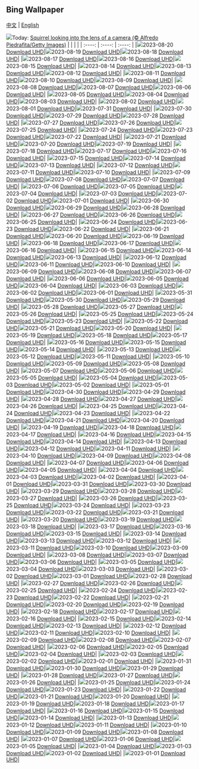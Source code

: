 ## Bing Wallpaper
[中文](README.md) | [English](README_en.md)

![](https://www.bing.com/th?id=OHR.CameraSquirrel_EN-US0174540169_UHD.jpg&w=1000)Today: [Squirrel looking into the lens of a camera (© Alfredo Piedrafita/Getty Images)](https://www.bing.com/th?id=OHR.CameraSquirrel_EN-US0174540169_UHD.jpg)
|      |      |      |
| :----: | :----: | :----: |
|![](https://www.bing.com/th?id=OHR.CameraSquirrel_EN-US0174540169_UHD.jpg&rf=LaDigue_UHD.jpg&pid=hp&w=384&h=216&rs=1&c=4)2023-08-20 [Download UHD](https://www.bing.com/th?id=OHR.CameraSquirrel_EN-US0174540169_UHD.jpg)|![](https://www.bing.com/th?id=OHR.AvatarMountain_EN-US0084042494_UHD.jpg&rf=LaDigue_UHD.jpg&pid=hp&w=384&h=216&rs=1&c=4)2023-08-19 [Download UHD](https://www.bing.com/th?id=OHR.AvatarMountain_EN-US0084042494_UHD.jpg)|![](https://www.bing.com/th?id=OHR.SequoiaSunlight_EN-US6214316930_UHD.jpg&rf=LaDigue_UHD.jpg&pid=hp&w=384&h=216&rs=1&c=4)2023-08-18 [Download UHD](https://www.bing.com/th?id=OHR.SequoiaSunlight_EN-US6214316930_UHD.jpg)|
|![](https://www.bing.com/th?id=OHR.KeyWestBridge_EN-US9752501933_UHD.jpg&rf=LaDigue_UHD.jpg&pid=hp&w=384&h=216&rs=1&c=4)2023-08-17 [Download UHD](https://www.bing.com/th?id=OHR.KeyWestBridge_EN-US9752501933_UHD.jpg)|![](https://www.bing.com/th?id=OHR.TaorminaSquare_EN-US9553838481_UHD.jpg&rf=LaDigue_UHD.jpg&pid=hp&w=384&h=216&rs=1&c=4)2023-08-16 [Download UHD](https://www.bing.com/th?id=OHR.TaorminaSquare_EN-US9553838481_UHD.jpg)|![](https://www.bing.com/th?id=OHR.GeckoLeaf_EN-US4138920498_UHD.jpg&rf=LaDigue_UHD.jpg&pid=hp&w=384&h=216&rs=1&c=4)2023-08-15 [Download UHD](https://www.bing.com/th?id=OHR.GeckoLeaf_EN-US4138920498_UHD.jpg)|
|![](https://www.bing.com/th?id=OHR.PerseidsOregon_EN-US9307597393_UHD.jpg&rf=LaDigue_UHD.jpg&pid=hp&w=384&h=216&rs=1&c=4)2023-08-14 [Download UHD](https://www.bing.com/th?id=OHR.PerseidsOregon_EN-US9307597393_UHD.jpg)|![](https://www.bing.com/th?id=OHR.ThreeElephants_EN-US3930300492_UHD.jpg&rf=LaDigue_UHD.jpg&pid=hp&w=384&h=216&rs=1&c=4)2023-08-13 [Download UHD](https://www.bing.com/th?id=OHR.ThreeElephants_EN-US3930300492_UHD.jpg)|![](https://www.bing.com/th?id=OHR.JupiterArtland_EN-US8317170258_UHD.jpg&rf=LaDigue_UHD.jpg&pid=hp&w=384&h=216&rs=1&c=4)2023-08-12 [Download UHD](https://www.bing.com/th?id=OHR.JupiterArtland_EN-US8317170258_UHD.jpg)|
|![](https://www.bing.com/th?id=OHR.WorldLionDay_EN-US3311213683_UHD.jpg&rf=LaDigue_UHD.jpg&pid=hp&w=384&h=216&rs=1&c=4)2023-08-11 [Download UHD](https://www.bing.com/th?id=OHR.WorldLionDay_EN-US3311213683_UHD.jpg)|![](https://www.bing.com/th?id=OHR.BathurstArt_EN-US3084378813_UHD.jpg&rf=LaDigue_UHD.jpg&pid=hp&w=384&h=216&rs=1&c=4)2023-08-10 [Download UHD](https://www.bing.com/th?id=OHR.BathurstArt_EN-US3084378813_UHD.jpg)|![](https://www.bing.com/th?id=OHR.InfinityTaipei_EN-US3008697284_UHD.jpg&rf=LaDigue_UHD.jpg&pid=hp&w=384&h=216&rs=1&c=4)2023-08-09 [Download UHD](https://www.bing.com/th?id=OHR.InfinityTaipei_EN-US3008697284_UHD.jpg)|
|![](https://www.bing.com/th?id=OHR.BodieNC_EN-US2693689463_UHD.jpg&rf=LaDigue_UHD.jpg&pid=hp&w=384&h=216&rs=1&c=4)2023-08-08 [Download UHD](https://www.bing.com/th?id=OHR.BodieNC_EN-US2693689463_UHD.jpg)|![](https://www.bing.com/th?id=OHR.NaganoPond_EN-US2600828175_UHD.jpg&rf=LaDigue_UHD.jpg&pid=hp&w=384&h=216&rs=1&c=4)2023-08-07 [Download UHD](https://www.bing.com/th?id=OHR.NaganoPond_EN-US2600828175_UHD.jpg)|![](https://www.bing.com/th?id=OHR.AtlanticPuffin_EN-US6337041297_UHD.jpg&rf=LaDigue_UHD.jpg&pid=hp&w=384&h=216&rs=1&c=4)2023-08-06 [Download UHD](https://www.bing.com/th?id=OHR.AtlanticPuffin_EN-US6337041297_UHD.jpg)|
|![](https://www.bing.com/th?id=OHR.GothicRuins_EN-US2341737381_UHD.jpg&rf=LaDigue_UHD.jpg&pid=hp&w=384&h=216&rs=1&c=4)2023-08-05 [Download UHD](https://www.bing.com/th?id=OHR.GothicRuins_EN-US2341737381_UHD.jpg)|![](https://www.bing.com/th?id=OHR.ZelenciSprings_EN-US2246293953_UHD.jpg&rf=LaDigue_UHD.jpg&pid=hp&w=384&h=216&rs=1&c=4)2023-08-04 [Download UHD](https://www.bing.com/th?id=OHR.ZelenciSprings_EN-US2246293953_UHD.jpg)|![](https://www.bing.com/th?id=OHR.CapitolButte_EN-US2124222699_UHD.jpg&rf=LaDigue_UHD.jpg&pid=hp&w=384&h=216&rs=1&c=4)2023-08-03 [Download UHD](https://www.bing.com/th?id=OHR.CapitolButte_EN-US2124222699_UHD.jpg)|
|![](https://www.bing.com/th?id=OHR.DenaliClimber_EN-US1974827525_UHD.jpg&rf=LaDigue_UHD.jpg&pid=hp&w=384&h=216&rs=1&c=4)2023-08-02 [Download UHD](https://www.bing.com/th?id=OHR.DenaliClimber_EN-US1974827525_UHD.jpg)|![](https://www.bing.com/th?id=OHR.RockHouse_EN-US1852534234_UHD.jpg&rf=LaDigue_UHD.jpg&pid=hp&w=384&h=216&rs=1&c=4)2023-08-01 [Download UHD](https://www.bing.com/th?id=OHR.RockHouse_EN-US1852534234_UHD.jpg)|![](https://www.bing.com/th?id=OHR.PalouseHills_EN-US1737990003_UHD.jpg&rf=LaDigue_UHD.jpg&pid=hp&w=384&h=216&rs=1&c=4)2023-07-31 [Download UHD](https://www.bing.com/th?id=OHR.PalouseHills_EN-US1737990003_UHD.jpg)|
|![](https://www.bing.com/th?id=OHR.TigerIndia_EN-US1594590553_UHD.jpg&rf=LaDigue_UHD.jpg&pid=hp&w=384&h=216&rs=1&c=4)2023-07-30 [Download UHD](https://www.bing.com/th?id=OHR.TigerIndia_EN-US1594590553_UHD.jpg)|![](https://www.bing.com/th?id=OHR.SanBlasIslands_EN-US1442226155_UHD.jpg&rf=LaDigue_UHD.jpg&pid=hp&w=384&h=216&rs=1&c=4)2023-07-29 [Download UHD](https://www.bing.com/th?id=OHR.SanBlasIslands_EN-US1442226155_UHD.jpg)|![](https://www.bing.com/th?id=OHR.ParisLouvre_EN-US2282259448_UHD.jpg&rf=LaDigue_UHD.jpg&pid=hp&w=384&h=216&rs=1&c=4)2023-07-28 [Download UHD](https://www.bing.com/th?id=OHR.ParisLouvre_EN-US2282259448_UHD.jpg)|
|![](https://www.bing.com/th?id=OHR.MangrovePark_EN-US2211111720_UHD.jpg&rf=LaDigue_UHD.jpg&pid=hp&w=384&h=216&rs=1&c=4)2023-07-27 [Download UHD](https://www.bing.com/th?id=OHR.MangrovePark_EN-US2211111720_UHD.jpg)|![](https://www.bing.com/th?id=OHR.LasLagunas_EN-US2134252350_UHD.jpg&rf=LaDigue_UHD.jpg&pid=hp&w=384&h=216&rs=1&c=4)2023-07-26 [Download UHD](https://www.bing.com/th?id=OHR.LasLagunas_EN-US2134252350_UHD.jpg)|![](https://www.bing.com/th?id=OHR.ZebraCousins_EN-US1951215229_UHD.jpg&rf=LaDigue_UHD.jpg&pid=hp&w=384&h=216&rs=1&c=4)2023-07-25 [Download UHD](https://www.bing.com/th?id=OHR.ZebraCousins_EN-US1951215229_UHD.jpg)|
|![](https://www.bing.com/th?id=OHR.TeaEstate_EN-US1720005197_UHD.jpg&rf=LaDigue_UHD.jpg&pid=hp&w=384&h=216&rs=1&c=4)2023-07-24 [Download UHD](https://www.bing.com/th?id=OHR.TeaEstate_EN-US1720005197_UHD.jpg)|![](https://www.bing.com/th?id=OHR.HammockDay_EN-US1639653297_UHD.jpg&rf=LaDigue_UHD.jpg&pid=hp&w=384&h=216&rs=1&c=4)2023-07-23 [Download UHD](https://www.bing.com/th?id=OHR.HammockDay_EN-US1639653297_UHD.jpg)|![](https://www.bing.com/th?id=OHR.BridgeNorway_EN-US1530199433_UHD.jpg&rf=LaDigue_UHD.jpg&pid=hp&w=384&h=216&rs=1&c=4)2023-07-22 [Download UHD](https://www.bing.com/th?id=OHR.BridgeNorway_EN-US1530199433_UHD.jpg)|
|![](https://www.bing.com/th?id=OHR.MoonDayArtemis_EN-US1226397186_UHD.jpg&rf=LaDigue_UHD.jpg&pid=hp&w=384&h=216&rs=1&c=4)2023-07-21 [Download UHD](https://www.bing.com/th?id=OHR.MoonDayArtemis_EN-US1226397186_UHD.jpg)|![](https://www.bing.com/th?id=OHR.CrescentLake_EN-US1005101872_UHD.jpg&rf=LaDigue_UHD.jpg&pid=hp&w=384&h=216&rs=1&c=4)2023-07-20 [Download UHD](https://www.bing.com/th?id=OHR.CrescentLake_EN-US1005101872_UHD.jpg)|![](https://www.bing.com/th?id=OHR.BucerosBicornis_EN-US0841652066_UHD.jpg&rf=LaDigue_UHD.jpg&pid=hp&w=384&h=216&rs=1&c=4)2023-07-19 [Download UHD](https://www.bing.com/th?id=OHR.BucerosBicornis_EN-US0841652066_UHD.jpg)|
|![](https://www.bing.com/th?id=OHR.CavanCastle_EN-US0493721152_UHD.jpg&rf=LaDigue_UHD.jpg&pid=hp&w=384&h=216&rs=1&c=4)2023-07-18 [Download UHD](https://www.bing.com/th?id=OHR.CavanCastle_EN-US0493721152_UHD.jpg)|![](https://www.bing.com/th?id=OHR.BearHoleBrook_EN-US0278547262_UHD.jpg&rf=LaDigue_UHD.jpg&pid=hp&w=384&h=216&rs=1&c=4)2023-07-17 [Download UHD](https://www.bing.com/th?id=OHR.BearHoleBrook_EN-US0278547262_UHD.jpg)|![](https://www.bing.com/th?id=OHR.CastelmazzanoSunrise_EN-US9968041695_UHD.jpg&rf=LaDigue_UHD.jpg&pid=hp&w=384&h=216&rs=1&c=4)2023-07-16 [Download UHD](https://www.bing.com/th?id=OHR.CastelmazzanoSunrise_EN-US9968041695_UHD.jpg)|
|![](https://www.bing.com/th?id=OHR.BlacktipSharks_EN-US9224288033_UHD.jpg&rf=LaDigue_UHD.jpg&pid=hp&w=384&h=216&rs=1&c=4)2023-07-15 [Download UHD](https://www.bing.com/th?id=OHR.BlacktipSharks_EN-US9224288033_UHD.jpg)|![](https://www.bing.com/th?id=OHR.ZhangyeGeopark_EN-US3229882052_UHD.jpg&rf=LaDigue_UHD.jpg&pid=hp&w=384&h=216&rs=1&c=4)2023-07-14 [Download UHD](https://www.bing.com/th?id=OHR.ZhangyeGeopark_EN-US3229882052_UHD.jpg)|![](https://www.bing.com/th?id=OHR.NakupendaBeach_EN-US3130365422_UHD.jpg&rf=LaDigue_UHD.jpg&pid=hp&w=384&h=216&rs=1&c=4)2023-07-13 [Download UHD](https://www.bing.com/th?id=OHR.NakupendaBeach_EN-US3130365422_UHD.jpg)|
|![](https://www.bing.com/th?id=OHR.WorldPopDay_EN-US3018429136_UHD.jpg&rf=LaDigue_UHD.jpg&pid=hp&w=384&h=216&rs=1&c=4)2023-07-12 [Download UHD](https://www.bing.com/th?id=OHR.WorldPopDay_EN-US3018429136_UHD.jpg)|![](https://www.bing.com/th?id=OHR.SomersetLavender_EN-US0165780359_UHD.jpg&rf=LaDigue_UHD.jpg&pid=hp&w=384&h=216&rs=1&c=4)2023-07-11 [Download UHD](https://www.bing.com/th?id=OHR.SomersetLavender_EN-US0165780359_UHD.jpg)|![](https://www.bing.com/th?id=OHR.MoselleRiver_EN-US2499319157_UHD.jpg&rf=LaDigue_UHD.jpg&pid=hp&w=384&h=216&rs=1&c=4)2023-07-10 [Download UHD](https://www.bing.com/th?id=OHR.MoselleRiver_EN-US2499319157_UHD.jpg)|
|![](https://www.bing.com/th?id=OHR.CooperChapel_EN-US2412561000_UHD.jpg&rf=LaDigue_UHD.jpg&pid=hp&w=384&h=216&rs=1&c=4)2023-07-09 [Download UHD](https://www.bing.com/th?id=OHR.CooperChapel_EN-US2412561000_UHD.jpg)|![](https://www.bing.com/th?id=OHR.CocoaPods_EN-US2252740906_UHD.jpg&rf=LaDigue_UHD.jpg&pid=hp&w=384&h=216&rs=1&c=4)2023-07-08 [Download UHD](https://www.bing.com/th?id=OHR.CocoaPods_EN-US2252740906_UHD.jpg)|![](https://www.bing.com/th?id=OHR.KissingPenguins_EN-US9934274722_UHD.jpg&rf=LaDigue_UHD.jpg&pid=hp&w=384&h=216&rs=1&c=4)2023-07-07 [Download UHD](https://www.bing.com/th?id=OHR.KissingPenguins_EN-US9934274722_UHD.jpg)|
|![](https://www.bing.com/th?id=OHR.CorfuBeach_EN-US1955770867_UHD.jpg&rf=LaDigue_UHD.jpg&pid=hp&w=384&h=216&rs=1&c=4)2023-07-06 [Download UHD](https://www.bing.com/th?id=OHR.CorfuBeach_EN-US1955770867_UHD.jpg)|![](https://www.bing.com/th?id=OHR.EmpireFourth_EN-US1852348146_UHD.jpg&rf=LaDigue_UHD.jpg&pid=hp&w=384&h=216&rs=1&c=4)2023-07-05 [Download UHD](https://www.bing.com/th?id=OHR.EmpireFourth_EN-US1852348146_UHD.jpg)|![](https://www.bing.com/th?id=OHR.CoyoteBanff_EN-US9716853560_UHD.jpg&rf=LaDigue_UHD.jpg&pid=hp&w=384&h=216&rs=1&c=4)2023-07-04 [Download UHD](https://www.bing.com/th?id=OHR.CoyoteBanff_EN-US9716853560_UHD.jpg)|
|![](https://www.bing.com/th?id=OHR.HalfwayBoats_EN-US9913306071_UHD.jpg&rf=LaDigue_UHD.jpg&pid=hp&w=384&h=216&rs=1&c=4)2023-07-03 [Download UHD](https://www.bing.com/th?id=OHR.HalfwayBoats_EN-US9913306071_UHD.jpg)|![](https://www.bing.com/th?id=OHR.PelotonPont_EN-US1487303209_UHD.jpg&rf=LaDigue_UHD.jpg&pid=hp&w=384&h=216&rs=1&c=4)2023-07-02 [Download UHD](https://www.bing.com/th?id=OHR.PelotonPont_EN-US1487303209_UHD.jpg)|![](https://www.bing.com/th?id=OHR.ClamBears_EN-US1283973201_UHD.jpg&rf=LaDigue_UHD.jpg&pid=hp&w=384&h=216&rs=1&c=4)2023-07-01 [Download UHD](https://www.bing.com/th?id=OHR.ClamBears_EN-US1283973201_UHD.jpg)|
|![](https://www.bing.com/th?id=OHR.BanyakIslands_EN-US2426505225_UHD.jpg&rf=LaDigue_UHD.jpg&pid=hp&w=384&h=216&rs=1&c=4)2023-06-30 [Download UHD](https://www.bing.com/th?id=OHR.BanyakIslands_EN-US2426505225_UHD.jpg)|![](https://www.bing.com/th?id=OHR.PrideIceland_EN-US2263138010_UHD.jpg&rf=LaDigue_UHD.jpg&pid=hp&w=384&h=216&rs=1&c=4)2023-06-29 [Download UHD](https://www.bing.com/th?id=OHR.PrideIceland_EN-US2263138010_UHD.jpg)|![](https://www.bing.com/th?id=OHR.SedonaSunset_EN-US2192383635_UHD.jpg&rf=LaDigue_UHD.jpg&pid=hp&w=384&h=216&rs=1&c=4)2023-06-28 [Download UHD](https://www.bing.com/th?id=OHR.SedonaSunset_EN-US2192383635_UHD.jpg)|
|![](https://www.bing.com/th?id=OHR.VillandryGarden_EN-US2096198100_UHD.jpg&rf=LaDigue_UHD.jpg&pid=hp&w=384&h=216&rs=1&c=4)2023-06-27 [Download UHD](https://www.bing.com/th?id=OHR.VillandryGarden_EN-US2096198100_UHD.jpg)|![](https://www.bing.com/th?id=OHR.PetraTreasury_EN-US1981994011_UHD.jpg&rf=LaDigue_UHD.jpg&pid=hp&w=384&h=216&rs=1&c=4)2023-06-26 [Download UHD](https://www.bing.com/th?id=OHR.PetraTreasury_EN-US1981994011_UHD.jpg)|![](https://www.bing.com/th?id=OHR.NhaTrang_EN-US1821500559_UHD.jpg&rf=LaDigue_UHD.jpg&pid=hp&w=384&h=216&rs=1&c=4)2023-06-25 [Download UHD](https://www.bing.com/th?id=OHR.NhaTrang_EN-US1821500559_UHD.jpg)|
|![](https://www.bing.com/th?id=OHR.PollinatorMonarch_EN-US1506878789_UHD.jpg&rf=LaDigue_UHD.jpg&pid=hp&w=384&h=216&rs=1&c=4)2023-06-24 [Download UHD](https://www.bing.com/th?id=OHR.PollinatorMonarch_EN-US1506878789_UHD.jpg)|![](https://www.bing.com/th?id=OHR.PeruAmazon_EN-US1428483038_UHD.jpg&rf=LaDigue_UHD.jpg&pid=hp&w=384&h=216&rs=1&c=4)2023-06-23 [Download UHD](https://www.bing.com/th?id=OHR.PeruAmazon_EN-US1428483038_UHD.jpg)|![](https://www.bing.com/th?id=OHR.StonehengeSalisbury_EN-US1337618356_UHD.jpg&rf=LaDigue_UHD.jpg&pid=hp&w=384&h=216&rs=1&c=4)2023-06-22 [Download UHD](https://www.bing.com/th?id=OHR.StonehengeSalisbury_EN-US1337618356_UHD.jpg)|
|![](https://www.bing.com/th?id=OHR.EagleTree_EN-US8588984234_UHD.jpg&rf=LaDigue_UHD.jpg&pid=hp&w=384&h=216&rs=1&c=4)2023-06-21 [Download UHD](https://www.bing.com/th?id=OHR.EagleTree_EN-US8588984234_UHD.jpg)|![](https://www.bing.com/th?id=OHR.SanFranHall_EN-US0993956473_UHD.jpg&rf=LaDigue_UHD.jpg&pid=hp&w=384&h=216&rs=1&c=4)2023-06-20 [Download UHD](https://www.bing.com/th?id=OHR.SanFranHall_EN-US0993956473_UHD.jpg)|![](https://www.bing.com/th?id=OHR.TernFather_EN-US0899570111_UHD.jpg&rf=LaDigue_UHD.jpg&pid=hp&w=384&h=216&rs=1&c=4)2023-06-19 [Download UHD](https://www.bing.com/th?id=OHR.TernFather_EN-US0899570111_UHD.jpg)|
|![](https://www.bing.com/th?id=OHR.SurfSanDiego_EN-US0761983664_UHD.jpg&rf=LaDigue_UHD.jpg&pid=hp&w=384&h=216&rs=1&c=4)2023-06-18 [Download UHD](https://www.bing.com/th?id=OHR.SurfSanDiego_EN-US0761983664_UHD.jpg)|![](https://www.bing.com/th?id=OHR.HawksbillTurtle_EN-US0640232978_UHD.jpg&rf=LaDigue_UHD.jpg&pid=hp&w=384&h=216&rs=1&c=4)2023-06-17 [Download UHD](https://www.bing.com/th?id=OHR.HawksbillTurtle_EN-US0640232978_UHD.jpg)|![](https://www.bing.com/th?id=OHR.SmokyFireflies_EN-US8809086301_UHD.jpg&rf=LaDigue_UHD.jpg&pid=hp&w=384&h=216&rs=1&c=4)2023-06-16 [Download UHD](https://www.bing.com/th?id=OHR.SmokyFireflies_EN-US8809086301_UHD.jpg)|
|![](https://www.bing.com/th?id=OHR.FlagDayCapitol_EN-US8751000302_UHD.jpg&rf=LaDigue_UHD.jpg&pid=hp&w=384&h=216&rs=1&c=4)2023-06-15 [Download UHD](https://www.bing.com/th?id=OHR.FlagDayCapitol_EN-US8751000302_UHD.jpg)|![](https://www.bing.com/th?id=OHR.OkefenokeeSwamp_EN-US8688169198_UHD.jpg&rf=LaDigue_UHD.jpg&pid=hp&w=384&h=216&rs=1&c=4)2023-06-14 [Download UHD](https://www.bing.com/th?id=OHR.OkefenokeeSwamp_EN-US8688169198_UHD.jpg)|![](https://www.bing.com/th?id=OHR.BigBendAnniv_EN-US8613000977_UHD.jpg&rf=LaDigue_UHD.jpg&pid=hp&w=384&h=216&rs=1&c=4)2023-06-13 [Download UHD](https://www.bing.com/th?id=OHR.BigBendAnniv_EN-US8613000977_UHD.jpg)|
|![](https://www.bing.com/th?id=OHR.GoliathHeron_EN-US5151186674_UHD.jpg&rf=LaDigue_UHD.jpg&pid=hp&w=384&h=216&rs=1&c=4)2023-06-12 [Download UHD](https://www.bing.com/th?id=OHR.GoliathHeron_EN-US5151186674_UHD.jpg)|![](https://www.bing.com/th?id=OHR.PortugalDay_EN-US8470533567_UHD.jpg&rf=LaDigue_UHD.jpg&pid=hp&w=384&h=216&rs=1&c=4)2023-06-11 [Download UHD](https://www.bing.com/th?id=OHR.PortugalDay_EN-US8470533567_UHD.jpg)|![](https://www.bing.com/th?id=OHR.BalloonsTurkey_EN-US8385517143_UHD.jpg&rf=LaDigue_UHD.jpg&pid=hp&w=384&h=216&rs=1&c=4)2023-06-10 [Download UHD](https://www.bing.com/th?id=OHR.BalloonsTurkey_EN-US8385517143_UHD.jpg)|
|![](https://www.bing.com/th?id=OHR.PlayfulHumpback_EN-US8290961519_UHD.jpg&rf=LaDigue_UHD.jpg&pid=hp&w=384&h=216&rs=1&c=4)2023-06-09 [Download UHD](https://www.bing.com/th?id=OHR.PlayfulHumpback_EN-US8290961519_UHD.jpg)|![](https://www.bing.com/th?id=OHR.ChacoCulture_EN-US8179442556_UHD.jpg&rf=LaDigue_UHD.jpg&pid=hp&w=384&h=216&rs=1&c=4)2023-06-08 [Download UHD](https://www.bing.com/th?id=OHR.ChacoCulture_EN-US8179442556_UHD.jpg)|![](https://www.bing.com/th?id=OHR.CliffsEtretat_EN-US8125687089_UHD.jpg&rf=LaDigue_UHD.jpg&pid=hp&w=384&h=216&rs=1&c=4)2023-06-07 [Download UHD](https://www.bing.com/th?id=OHR.CliffsEtretat_EN-US8125687089_UHD.jpg)|
|![](https://www.bing.com/th?id=OHR.PlasticParrotfish_EN-US8059787303_UHD.jpg&rf=LaDigue_UHD.jpg&pid=hp&w=384&h=216&rs=1&c=4)2023-06-06 [Download UHD](https://www.bing.com/th?id=OHR.PlasticParrotfish_EN-US8059787303_UHD.jpg)|![](https://www.bing.com/th?id=OHR.MauiBeach_EN-US7999098369_UHD.jpg&rf=LaDigue_UHD.jpg&pid=hp&w=384&h=216&rs=1&c=4)2023-06-05 [Download UHD](https://www.bing.com/th?id=OHR.MauiBeach_EN-US7999098369_UHD.jpg)|![](https://www.bing.com/th?id=OHR.SouthKaibabTrail_EN-US7932080032_UHD.jpg&rf=LaDigue_UHD.jpg&pid=hp&w=384&h=216&rs=1&c=4)2023-06-04 [Download UHD](https://www.bing.com/th?id=OHR.SouthKaibabTrail_EN-US7932080032_UHD.jpg)|
|![](https://www.bing.com/th?id=OHR.GemsbokNamibia_EN-US7844189674_UHD.jpg&rf=LaDigue_UHD.jpg&pid=hp&w=384&h=216&rs=1&c=4)2023-06-03 [Download UHD](https://www.bing.com/th?id=OHR.GemsbokNamibia_EN-US7844189674_UHD.jpg)|![](https://www.bing.com/th?id=OHR.ReefAwareness_EN-US4807167780_UHD.jpg&rf=LaDigue_UHD.jpg&pid=hp&w=384&h=216&rs=1&c=4)2023-06-02 [Download UHD](https://www.bing.com/th?id=OHR.ReefAwareness_EN-US4807167780_UHD.jpg)|![](https://www.bing.com/th?id=OHR.WorldOtterDay_EN-US4690332709_UHD.jpg&rf=LaDigue_UHD.jpg&pid=hp&w=384&h=216&rs=1&c=4)2023-06-01 [Download UHD](https://www.bing.com/th?id=OHR.WorldOtterDay_EN-US4690332709_UHD.jpg)|
|![](https://www.bing.com/th?id=OHR.HiddenBeach_EN-US8990991711_UHD.jpg&rf=LaDigue_UHD.jpg&pid=hp&w=384&h=216&rs=1&c=4)2023-05-31 [Download UHD](https://www.bing.com/th?id=OHR.HiddenBeach_EN-US8990991711_UHD.jpg)|![](https://www.bing.com/th?id=OHR.LanternFloating_EN-US4433076187_UHD.jpg&rf=LaDigue_UHD.jpg&pid=hp&w=384&h=216&rs=1&c=4)2023-05-30 [Download UHD](https://www.bing.com/th?id=OHR.LanternFloating_EN-US4433076187_UHD.jpg)|![](https://www.bing.com/th?id=OHR.TegallalangTerrace_EN-US4296943902_UHD.jpg&rf=LaDigue_UHD.jpg&pid=hp&w=384&h=216&rs=1&c=4)2023-05-29 [Download UHD](https://www.bing.com/th?id=OHR.TegallalangTerrace_EN-US4296943902_UHD.jpg)|
|![](https://www.bing.com/th?id=OHR.AloeDichotomum_EN-US4149828212_UHD.jpg&rf=LaDigue_UHD.jpg&pid=hp&w=384&h=216&rs=1&c=4)2023-05-28 [Download UHD](https://www.bing.com/th?id=OHR.AloeDichotomum_EN-US4149828212_UHD.jpg)|![](https://www.bing.com/th?id=OHR.WatSriSawai_EN-US3779091241_UHD.jpg&rf=LaDigue_UHD.jpg&pid=hp&w=384&h=216&rs=1&c=4)2023-05-27 [Download UHD](https://www.bing.com/th?id=OHR.WatSriSawai_EN-US3779091241_UHD.jpg)|![](https://www.bing.com/th?id=OHR.SaksunFaroe_EN-US3384967997_UHD.jpg&rf=LaDigue_UHD.jpg&pid=hp&w=384&h=216&rs=1&c=4)2023-05-26 [Download UHD](https://www.bing.com/th?id=OHR.SaksunFaroe_EN-US3384967997_UHD.jpg)|
|![](https://www.bing.com/th?id=OHR.OldFortress_EN-US3033490074_UHD.jpg&rf=LaDigue_UHD.jpg&pid=hp&w=384&h=216&rs=1&c=4)2023-05-25 [Download UHD](https://www.bing.com/th?id=OHR.OldFortress_EN-US3033490074_UHD.jpg)|![](https://www.bing.com/th?id=OHR.WesternBoxTurtle_EN-US2880487603_UHD.jpg&rf=LaDigue_UHD.jpg&pid=hp&w=384&h=216&rs=1&c=4)2023-05-24 [Download UHD](https://www.bing.com/th?id=OHR.WesternBoxTurtle_EN-US2880487603_UHD.jpg)|![](https://www.bing.com/th?id=OHR.BiodiverseCostaRica_EN-US2611109244_UHD.jpg&rf=LaDigue_UHD.jpg&pid=hp&w=384&h=216&rs=1&c=4)2023-05-23 [Download UHD](https://www.bing.com/th?id=OHR.BiodiverseCostaRica_EN-US2611109244_UHD.jpg)|
|![](https://www.bing.com/th?id=OHR.PontdArcole_EN-US2477179777_UHD.jpg&rf=LaDigue_UHD.jpg&pid=hp&w=384&h=216&rs=1&c=4)2023-05-22 [Download UHD](https://www.bing.com/th?id=OHR.PontdArcole_EN-US2477179777_UHD.jpg)|![](https://www.bing.com/th?id=OHR.EuropeanHoneybee_EN-US0859156574_UHD.jpg&rf=LaDigue_UHD.jpg&pid=hp&w=384&h=216&rs=1&c=4)2023-05-21 [Download UHD](https://www.bing.com/th?id=OHR.EuropeanHoneybee_EN-US0859156574_UHD.jpg)|![](https://www.bing.com/th?id=OHR.SumatranRhino_EN-US0245305253_UHD.jpg&rf=LaDigue_UHD.jpg&pid=hp&w=384&h=216&rs=1&c=4)2023-05-20 [Download UHD](https://www.bing.com/th?id=OHR.SumatranRhino_EN-US0245305253_UHD.jpg)|
|![](https://www.bing.com/th?id=OHR.MuseoSoumaya_EN-US2440983924_UHD.jpg&rf=LaDigue_UHD.jpg&pid=hp&w=384&h=216&rs=1&c=4)2023-05-19 [Download UHD](https://www.bing.com/th?id=OHR.MuseoSoumaya_EN-US2440983924_UHD.jpg)|![](https://www.bing.com/th?id=OHR.CormorantBridge_EN-US1902862286_UHD.jpg&rf=LaDigue_UHD.jpg&pid=hp&w=384&h=216&rs=1&c=4)2023-05-18 [Download UHD](https://www.bing.com/th?id=OHR.CormorantBridge_EN-US1902862286_UHD.jpg)|![](https://www.bing.com/th?id=OHR.AmericanWetlands_EN-US1844827155_UHD.jpg&rf=LaDigue_UHD.jpg&pid=hp&w=384&h=216&rs=1&c=4)2023-05-17 [Download UHD](https://www.bing.com/th?id=OHR.AmericanWetlands_EN-US1844827155_UHD.jpg)|
|![](https://www.bing.com/th?id=OHR.MorroJable_EN-US1772722431_UHD.jpg&rf=LaDigue_UHD.jpg&pid=hp&w=384&h=216&rs=1&c=4)2023-05-16 [Download UHD](https://www.bing.com/th?id=OHR.MorroJable_EN-US1772722431_UHD.jpg)|![](https://www.bing.com/th?id=OHR.OdocoileusVirginianus_EN-US1668598337_UHD.jpg&rf=LaDigue_UHD.jpg&pid=hp&w=384&h=216&rs=1&c=4)2023-05-15 [Download UHD](https://www.bing.com/th?id=OHR.OdocoileusVirginianus_EN-US1668598337_UHD.jpg)|![](https://www.bing.com/th?id=OHR.SonnyBonoPelicans_EN-US1524460012_UHD.jpg&rf=LaDigue_UHD.jpg&pid=hp&w=384&h=216&rs=1&c=4)2023-05-14 [Download UHD](https://www.bing.com/th?id=OHR.SonnyBonoPelicans_EN-US1524460012_UHD.jpg)|
|![](https://www.bing.com/th?id=OHR.WildLupine_EN-US1382733552_UHD.jpg&rf=LaDigue_UHD.jpg&pid=hp&w=384&h=216&rs=1&c=4)2023-05-13 [Download UHD](https://www.bing.com/th?id=OHR.WildLupine_EN-US1382733552_UHD.jpg)|![](https://www.bing.com/th?id=OHR.FootballField_EN-US1266832046_UHD.jpg&rf=LaDigue_UHD.jpg&pid=hp&w=384&h=216&rs=1&c=4)2023-05-12 [Download UHD](https://www.bing.com/th?id=OHR.FootballField_EN-US1266832046_UHD.jpg)|![](https://www.bing.com/th?id=OHR.CordouanLighthouse_EN-US1179388866_UHD.jpg&rf=LaDigue_UHD.jpg&pid=hp&w=384&h=216&rs=1&c=4)2023-05-11 [Download UHD](https://www.bing.com/th?id=OHR.CordouanLighthouse_EN-US1179388866_UHD.jpg)|
|![](https://www.bing.com/th?id=OHR.MountCetatea_EN-US0862689024_UHD.jpg&rf=LaDigue_UHD.jpg&pid=hp&w=384&h=216&rs=1&c=4)2023-05-10 [Download UHD](https://www.bing.com/th?id=OHR.MountCetatea_EN-US0862689024_UHD.jpg)|![](https://www.bing.com/th?id=OHR.TheChaps_EN-US0810025310_UHD.jpg&rf=LaDigue_UHD.jpg&pid=hp&w=384&h=216&rs=1&c=4)2023-05-09 [Download UHD](https://www.bing.com/th?id=OHR.TheChaps_EN-US0810025310_UHD.jpg)|![](https://www.bing.com/th?id=OHR.SealLaughing_EN-US0742497806_UHD.jpg&rf=LaDigue_UHD.jpg&pid=hp&w=384&h=216&rs=1&c=4)2023-05-08 [Download UHD](https://www.bing.com/th?id=OHR.SealLaughing_EN-US0742497806_UHD.jpg)|
|![](https://www.bing.com/th?id=OHR.HwangmaesanAzaleas_EN-US0649441292_UHD.jpg&rf=LaDigue_UHD.jpg&pid=hp&w=384&h=216&rs=1&c=4)2023-05-07 [Download UHD](https://www.bing.com/th?id=OHR.HwangmaesanAzaleas_EN-US0649441292_UHD.jpg)|![](https://www.bing.com/th?id=OHR.Popocatepetl_EN-US0582960818_UHD.jpg&rf=LaDigue_UHD.jpg&pid=hp&w=384&h=216&rs=1&c=4)2023-05-06 [Download UHD](https://www.bing.com/th?id=OHR.Popocatepetl_EN-US0582960818_UHD.jpg)|![](https://www.bing.com/th?id=OHR.RebelBase_EN-US9162228478_UHD.jpg&rf=LaDigue_UHD.jpg&pid=hp&w=384&h=216&rs=1&c=4)2023-05-05 [Download UHD](https://www.bing.com/th?id=OHR.RebelBase_EN-US9162228478_UHD.jpg)|
|![](https://www.bing.com/th?id=OHR.ThreeWildebeest_EN-US9446203427_UHD.jpg&rf=LaDigue_UHD.jpg&pid=hp&w=384&h=216&rs=1&c=4)2023-05-04 [Download UHD](https://www.bing.com/th?id=OHR.ThreeWildebeest_EN-US9446203427_UHD.jpg)|![](https://www.bing.com/th?id=OHR.KlostersSerneus_EN-US9360254697_UHD.jpg&rf=LaDigue_UHD.jpg&pid=hp&w=384&h=216&rs=1&c=4)2023-05-03 [Download UHD](https://www.bing.com/th?id=OHR.KlostersSerneus_EN-US9360254697_UHD.jpg)|![](https://www.bing.com/th?id=OHR.KoreanBell_EN-US9211069806_UHD.jpg&rf=LaDigue_UHD.jpg&pid=hp&w=384&h=216&rs=1&c=4)2023-05-02 [Download UHD](https://www.bing.com/th?id=OHR.KoreanBell_EN-US9211069806_UHD.jpg)|
|![](https://www.bing.com/th?id=OHR.ExteriorPreservationHall_EN-US9095698933_UHD.jpg&rf=LaDigue_UHD.jpg&pid=hp&w=384&h=216&rs=1&c=4)2023-05-01 [Download UHD](https://www.bing.com/th?id=OHR.ExteriorPreservationHall_EN-US9095698933_UHD.jpg)|![](https://www.bing.com/th?id=OHR.JTNPMilkyWay_EN-US8982229546_UHD.jpg&rf=LaDigue_UHD.jpg&pid=hp&w=384&h=216&rs=1&c=4)2023-04-30 [Download UHD](https://www.bing.com/th?id=OHR.JTNPMilkyWay_EN-US8982229546_UHD.jpg)|![](https://www.bing.com/th?id=OHR.MariposaGrove_EN-US0790407793_UHD.jpg&rf=LaDigue_UHD.jpg&pid=hp&w=384&h=216&rs=1&c=4)2023-04-29 [Download UHD](https://www.bing.com/th?id=OHR.MariposaGrove_EN-US0790407793_UHD.jpg)|
|![](https://www.bing.com/th?id=OHR.SouthPadre_EN-US8601972598_UHD.jpg&rf=LaDigue_UHD.jpg&pid=hp&w=384&h=216&rs=1&c=4)2023-04-28 [Download UHD](https://www.bing.com/th?id=OHR.SouthPadre_EN-US8601972598_UHD.jpg)|![](https://www.bing.com/th?id=OHR.GHOAudubonDay_EN-US1034364185_UHD.jpg&rf=LaDigue_UHD.jpg&pid=hp&w=384&h=216&rs=1&c=4)2023-04-27 [Download UHD](https://www.bing.com/th?id=OHR.GHOAudubonDay_EN-US1034364185_UHD.jpg)|![](https://www.bing.com/th?id=OHR.AdelieWPD_EN-US5175747404_UHD.jpg&rf=LaDigue_UHD.jpg&pid=hp&w=384&h=216&rs=1&c=4)2023-04-26 [Download UHD](https://www.bing.com/th?id=OHR.AdelieWPD_EN-US5175747404_UHD.jpg)|
|![](https://www.bing.com/th?id=OHR.FranconianWineCellar_EN-US3287515626_UHD.jpg&rf=LaDigue_UHD.jpg&pid=hp&w=384&h=216&rs=1&c=4)2023-04-25 [Download UHD](https://www.bing.com/th?id=OHR.FranconianWineCellar_EN-US3287515626_UHD.jpg)|![](https://www.bing.com/th?id=OHR.StuttgartPublicLibrary_EN-US3925069856_UHD.jpg&rf=LaDigue_UHD.jpg&pid=hp&w=384&h=216&rs=1&c=4)2023-04-24 [Download UHD](https://www.bing.com/th?id=OHR.StuttgartPublicLibrary_EN-US3925069856_UHD.jpg)|![](https://www.bing.com/th?id=OHR.EarthDayFox_EN-US3922955169_UHD.jpg&rf=LaDigue_UHD.jpg&pid=hp&w=384&h=216&rs=1&c=4)2023-04-23 [Download UHD](https://www.bing.com/th?id=OHR.EarthDayFox_EN-US3922955169_UHD.jpg)|
|![](https://www.bing.com/th?id=OHR.ProcidaItaly_EN-US6282924427_UHD.jpg&rf=LaDigue_UHD.jpg&pid=hp&w=384&h=216&rs=1&c=4)2023-04-22 [Download UHD](https://www.bing.com/th?id=OHR.ProcidaItaly_EN-US6282924427_UHD.jpg)|![](https://www.bing.com/th?id=OHR.OcalaNF_EN-US5881034085_UHD.jpg&rf=LaDigue_UHD.jpg&pid=hp&w=384&h=216&rs=1&c=4)2023-04-21 [Download UHD](https://www.bing.com/th?id=OHR.OcalaNF_EN-US5881034085_UHD.jpg)|![](https://www.bing.com/th?id=OHR.TaiwanYuhina_EN-US1768443431_UHD.jpg&rf=LaDigue_UHD.jpg&pid=hp&w=384&h=216&rs=1&c=4)2023-04-20 [Download UHD](https://www.bing.com/th?id=OHR.TaiwanYuhina_EN-US1768443431_UHD.jpg)|
|![](https://www.bing.com/th?id=OHR.MPPUnesco_EN-US8204922969_UHD.jpg&rf=LaDigue_UHD.jpg&pid=hp&w=384&h=216&rs=1&c=4)2023-04-19 [Download UHD](https://www.bing.com/th?id=OHR.MPPUnesco_EN-US8204922969_UHD.jpg)|![](https://www.bing.com/th?id=OHR.OneThousandSprings_EN-US8092648404_UHD.jpg&rf=LaDigue_UHD.jpg&pid=hp&w=384&h=216&rs=1&c=4)2023-04-18 [Download UHD](https://www.bing.com/th?id=OHR.OneThousandSprings_EN-US8092648404_UHD.jpg)|![](https://www.bing.com/th?id=OHR.KiteDay_EN-US7254188187_UHD.jpg&rf=LaDigue_UHD.jpg&pid=hp&w=384&h=216&rs=1&c=4)2023-04-17 [Download UHD](https://www.bing.com/th?id=OHR.KiteDay_EN-US7254188187_UHD.jpg)|
|![](https://www.bing.com/th?id=OHR.LorenzoQuinn_EN-US6997686421_UHD.jpg&rf=LaDigue_UHD.jpg&pid=hp&w=384&h=216&rs=1&c=4)2023-04-16 [Download UHD](https://www.bing.com/th?id=OHR.LorenzoQuinn_EN-US6997686421_UHD.jpg)|![](https://www.bing.com/th?id=OHR.RedSeaStars_EN-US6473635643_UHD.jpg&rf=LaDigue_UHD.jpg&pid=hp&w=384&h=216&rs=1&c=4)2023-04-15 [Download UHD](https://www.bing.com/th?id=OHR.RedSeaStars_EN-US6473635643_UHD.jpg)|![](https://www.bing.com/th?id=OHR.PhloxSubulata_EN-US0635247129_UHD.jpg&rf=LaDigue_UHD.jpg&pid=hp&w=384&h=216&rs=1&c=4)2023-04-14 [Download UHD](https://www.bing.com/th?id=OHR.PhloxSubulata_EN-US0635247129_UHD.jpg)|
|![](https://www.bing.com/th?id=OHR.EuropeFromISS_EN-US3248706956_UHD.jpg&rf=LaDigue_UHD.jpg&pid=hp&w=384&h=216&rs=1&c=4)2023-04-13 [Download UHD](https://www.bing.com/th?id=OHR.EuropeFromISS_EN-US3248706956_UHD.jpg)|![](https://www.bing.com/th?id=OHR.MossyGrottoFalls_EN-US5828454161_UHD.jpg&rf=LaDigue_UHD.jpg&pid=hp&w=384&h=216&rs=1&c=4)2023-04-12 [Download UHD](https://www.bing.com/th?id=OHR.MossyGrottoFalls_EN-US5828454161_UHD.jpg)|![](https://www.bing.com/th?id=OHR.ElephantTwins_EN-US2939253051_UHD.jpg&rf=LaDigue_UHD.jpg&pid=hp&w=384&h=216&rs=1&c=4)2023-04-11 [Download UHD](https://www.bing.com/th?id=OHR.ElephantTwins_EN-US2939253051_UHD.jpg)|
|![](https://www.bing.com/th?id=OHR.LithuanianEggs_EN-US5086451033_UHD.jpg&rf=LaDigue_UHD.jpg&pid=hp&w=384&h=216&rs=1&c=4)2023-04-10 [Download UHD](https://www.bing.com/th?id=OHR.LithuanianEggs_EN-US5086451033_UHD.jpg)|![](https://www.bing.com/th?id=OHR.NIrelandGiants_EN-US3269727738_UHD.jpg&rf=LaDigue_UHD.jpg&pid=hp&w=384&h=216&rs=1&c=4)2023-04-09 [Download UHD](https://www.bing.com/th?id=OHR.NIrelandGiants_EN-US3269727738_UHD.jpg)|![](https://www.bing.com/th?id=OHR.KitsAspen_EN-US6734104933_UHD.jpg&rf=LaDigue_UHD.jpg&pid=hp&w=384&h=216&rs=1&c=4)2023-04-08 [Download UHD](https://www.bing.com/th?id=OHR.KitsAspen_EN-US6734104933_UHD.jpg)|
|![](https://www.bing.com/th?id=OHR.ArizonaPinkMoon_EN-US5941531826_UHD.jpg&rf=LaDigue_UHD.jpg&pid=hp&w=384&h=216&rs=1&c=4)2023-04-07 [Download UHD](https://www.bing.com/th?id=OHR.ArizonaPinkMoon_EN-US5941531826_UHD.jpg)|![](https://www.bing.com/th?id=OHR.BlackGrouseLekking_EN-US3235220681_UHD.jpg&rf=LaDigue_UHD.jpg&pid=hp&w=384&h=216&rs=1&c=4)2023-04-06 [Download UHD](https://www.bing.com/th?id=OHR.BlackGrouseLekking_EN-US3235220681_UHD.jpg)|![](https://www.bing.com/th?id=OHR.RomanBridge_EN-US4101165681_UHD.jpg&rf=LaDigue_UHD.jpg&pid=hp&w=384&h=216&rs=1&c=4)2023-04-05 [Download UHD](https://www.bing.com/th?id=OHR.RomanBridge_EN-US4101165681_UHD.jpg)|
|![](https://www.bing.com/th?id=OHR.HonaunauNP_EN-US9995236109_UHD.jpg&rf=LaDigue_UHD.jpg&pid=hp&w=384&h=216&rs=1&c=4)2023-04-04 [Download UHD](https://www.bing.com/th?id=OHR.HonaunauNP_EN-US9995236109_UHD.jpg)|![](https://www.bing.com/th?id=OHR.JavaBromo_EN-US3411031416_UHD.jpg&rf=LaDigue_UHD.jpg&pid=hp&w=384&h=216&rs=1&c=4)2023-04-03 [Download UHD](https://www.bing.com/th?id=OHR.JavaBromo_EN-US3411031416_UHD.jpg)|![](https://www.bing.com/th?id=OHR.FrogMonth_EN-US6861485456_UHD.jpg&rf=LaDigue_UHD.jpg&pid=hp&w=384&h=216&rs=1&c=4)2023-04-02 [Download UHD](https://www.bing.com/th?id=OHR.FrogMonth_EN-US6861485456_UHD.jpg)|
|![](https://www.bing.com/th?id=OHR.SteyrRiver_EN-US6366722389_UHD.jpg&rf=LaDigue_UHD.jpg&pid=hp&w=384&h=216&rs=1&c=4)2023-04-01 [Download UHD](https://www.bing.com/th?id=OHR.SteyrRiver_EN-US6366722389_UHD.jpg)|![](https://www.bing.com/th?id=OHR.PeacockFeathers_EN-US0365605509_UHD.jpg&rf=LaDigue_UHD.jpg&pid=hp&w=384&h=216&rs=1&c=4)2023-03-31 [Download UHD](https://www.bing.com/th?id=OHR.PeacockFeathers_EN-US0365605509_UHD.jpg)|![](https://www.bing.com/th?id=OHR.NuzzleManatee_EN-US6719438929_UHD.jpg&rf=LaDigue_UHD.jpg&pid=hp&w=384&h=216&rs=1&c=4)2023-03-30 [Download UHD](https://www.bing.com/th?id=OHR.NuzzleManatee_EN-US6719438929_UHD.jpg)|
|![](https://www.bing.com/th?id=OHR.MWDolomites_EN-US2413806289_UHD.jpg&rf=LaDigue_UHD.jpg&pid=hp&w=384&h=216&rs=1&c=4)2023-03-29 [Download UHD](https://www.bing.com/th?id=OHR.MWDolomites_EN-US2413806289_UHD.jpg)|![](https://www.bing.com/th?id=OHR.NYCClouds_EN-US7251713390_UHD.jpg&rf=LaDigue_UHD.jpg&pid=hp&w=384&h=216&rs=1&c=4)2023-03-28 [Download UHD](https://www.bing.com/th?id=OHR.NYCClouds_EN-US7251713390_UHD.jpg)|![](https://www.bing.com/th?id=OHR.WildAnza_EN-US9575120232_UHD.jpg&rf=LaDigue_UHD.jpg&pid=hp&w=384&h=216&rs=1&c=4)2023-03-27 [Download UHD](https://www.bing.com/th?id=OHR.WildAnza_EN-US9575120232_UHD.jpg)|
|![](https://www.bing.com/th?id=OHR.CecilBrewerStaircase_EN-US7912658969_UHD.jpg&rf=LaDigue_UHD.jpg&pid=hp&w=384&h=216&rs=1&c=4)2023-03-26 [Download UHD](https://www.bing.com/th?id=OHR.CecilBrewerStaircase_EN-US7912658969_UHD.jpg)|![](https://www.bing.com/th?id=OHR.WildGarlic_EN-US8549203860_UHD.jpg&rf=LaDigue_UHD.jpg&pid=hp&w=384&h=216&rs=1&c=4)2023-03-25 [Download UHD](https://www.bing.com/th?id=OHR.WildGarlic_EN-US8549203860_UHD.jpg)|![](https://www.bing.com/th?id=OHR.CloudsPatagonia_EN-US4941579050_UHD.jpg&rf=LaDigue_UHD.jpg&pid=hp&w=384&h=216&rs=1&c=4)2023-03-24 [Download UHD](https://www.bing.com/th?id=OHR.CloudsPatagonia_EN-US4941579050_UHD.jpg)|
|![](https://www.bing.com/th?id=OHR.LakePowellAerial_EN-US5762979140_UHD.jpg&rf=LaDigue_UHD.jpg&pid=hp&w=384&h=216&rs=1&c=4)2023-03-23 [Download UHD](https://www.bing.com/th?id=OHR.LakePowellAerial_EN-US5762979140_UHD.jpg)|![](https://www.bing.com/th?id=OHR.ColourDay_EN-US7730392026_UHD.jpg&rf=LaDigue_UHD.jpg&pid=hp&w=384&h=216&rs=1&c=4)2023-03-22 [Download UHD](https://www.bing.com/th?id=OHR.ColourDay_EN-US7730392026_UHD.jpg)|![](https://www.bing.com/th?id=OHR.PurpleCrocus_EN-US4432411089_UHD.jpg&rf=LaDigue_UHD.jpg&pid=hp&w=384&h=216&rs=1&c=4)2023-03-21 [Download UHD](https://www.bing.com/th?id=OHR.PurpleCrocus_EN-US4432411089_UHD.jpg)|
|![](https://www.bing.com/th?id=OHR.BarnOwlWinter_EN-US7295086574_UHD.jpg&rf=LaDigue_UHD.jpg&pid=hp&w=384&h=216&rs=1&c=4)2023-03-20 [Download UHD](https://www.bing.com/th?id=OHR.BarnOwlWinter_EN-US7295086574_UHD.jpg)|![](https://www.bing.com/th?id=OHR.MarsTars_EN-US7511744420_UHD.jpg&rf=LaDigue_UHD.jpg&pid=hp&w=384&h=216&rs=1&c=4)2023-03-19 [Download UHD](https://www.bing.com/th?id=OHR.MarsTars_EN-US7511744420_UHD.jpg)|![](https://www.bing.com/th?id=OHR.BallyvooneyCove_EN-US7329921498_UHD.jpg&rf=LaDigue_UHD.jpg&pid=hp&w=384&h=216&rs=1&c=4)2023-03-18 [Download UHD](https://www.bing.com/th?id=OHR.BallyvooneyCove_EN-US7329921498_UHD.jpg)|
|![](https://www.bing.com/th?id=OHR.ChengduPanda_EN-US7206176908_UHD.jpg&rf=LaDigue_UHD.jpg&pid=hp&w=384&h=216&rs=1&c=4)2023-03-17 [Download UHD](https://www.bing.com/th?id=OHR.ChengduPanda_EN-US7206176908_UHD.jpg)|![](https://www.bing.com/th?id=OHR.AgueroSpain_EN-US7079433596_UHD.jpg&rf=LaDigue_UHD.jpg&pid=hp&w=384&h=216&rs=1&c=4)2023-03-16 [Download UHD](https://www.bing.com/th?id=OHR.AgueroSpain_EN-US7079433596_UHD.jpg)|![](https://www.bing.com/th?id=OHR.CyprusMaze_EN-US7012705307_UHD.jpg&rf=LaDigue_UHD.jpg&pid=hp&w=384&h=216&rs=1&c=4)2023-03-15 [Download UHD](https://www.bing.com/th?id=OHR.CyprusMaze_EN-US7012705307_UHD.jpg)|
|![](https://www.bing.com/th?id=OHR.LionessesNap_EN-US6947230556_UHD.jpg&rf=LaDigue_UHD.jpg&pid=hp&w=384&h=216&rs=1&c=4)2023-03-14 [Download UHD](https://www.bing.com/th?id=OHR.LionessesNap_EN-US6947230556_UHD.jpg)|![](https://www.bing.com/th?id=OHR.TheaterRomania_EN-US6839059395_UHD.jpg&rf=LaDigue_UHD.jpg&pid=hp&w=384&h=216&rs=1&c=4)2023-03-13 [Download UHD](https://www.bing.com/th?id=OHR.TheaterRomania_EN-US6839059395_UHD.jpg)|![](https://www.bing.com/th?id=OHR.LongWharf_EN-US6625072596_UHD.jpg&rf=LaDigue_UHD.jpg&pid=hp&w=384&h=216&rs=1&c=4)2023-03-12 [Download UHD](https://www.bing.com/th?id=OHR.LongWharf_EN-US6625072596_UHD.jpg)|
|![](https://www.bing.com/th?id=OHR.EdaleValley_EN-US6544571023_UHD.jpg&rf=LaDigue_UHD.jpg&pid=hp&w=384&h=216&rs=1&c=4)2023-03-11 [Download UHD](https://www.bing.com/th?id=OHR.EdaleValley_EN-US6544571023_UHD.jpg)|![](https://www.bing.com/th?id=OHR.WaimeaRainbow_EN-US1376447893_UHD.jpg&rf=LaDigue_UHD.jpg&pid=hp&w=384&h=216&rs=1&c=4)2023-03-10 [Download UHD](https://www.bing.com/th?id=OHR.WaimeaRainbow_EN-US1376447893_UHD.jpg)|![](https://www.bing.com/th?id=OHR.IntlWomensDayChange_EN-US1089722389_UHD.jpg&rf=LaDigue_UHD.jpg&pid=hp&w=384&h=216&rs=1&c=4)2023-03-09 [Download UHD](https://www.bing.com/th?id=OHR.IntlWomensDayChange_EN-US1089722389_UHD.jpg)|
|![](https://www.bing.com/th?id=OHR.YuanyangChina_EN-US0997293657_UHD.jpg&rf=LaDigue_UHD.jpg&pid=hp&w=384&h=216&rs=1&c=4)2023-03-08 [Download UHD](https://www.bing.com/th?id=OHR.YuanyangChina_EN-US0997293657_UHD.jpg)|![](https://www.bing.com/th?id=OHR.IcelandHorses_EN-US0725710929_UHD.jpg&rf=LaDigue_UHD.jpg&pid=hp&w=384&h=216&rs=1&c=4)2023-03-07 [Download UHD](https://www.bing.com/th?id=OHR.IcelandHorses_EN-US0725710929_UHD.jpg)|![](https://www.bing.com/th?id=OHR.TokyoMoat_EN-US9901957262_UHD.jpg&rf=LaDigue_UHD.jpg&pid=hp&w=384&h=216&rs=1&c=4)2023-03-06 [Download UHD](https://www.bing.com/th?id=OHR.TokyoMoat_EN-US9901957262_UHD.jpg)|
|![](https://www.bing.com/th?id=OHR.PicoVolcano_EN-US0491099827_UHD.jpg&rf=LaDigue_UHD.jpg&pid=hp&w=384&h=216&rs=1&c=4)2023-03-05 [Download UHD](https://www.bing.com/th?id=OHR.PicoVolcano_EN-US0491099827_UHD.jpg)|![](https://www.bing.com/th?id=OHR.OrcaNorway_EN-US0377841310_UHD.jpg&rf=LaDigue_UHD.jpg&pid=hp&w=384&h=216&rs=1&c=4)2023-03-04 [Download UHD](https://www.bing.com/th?id=OHR.OrcaNorway_EN-US0377841310_UHD.jpg)|![](https://www.bing.com/th?id=OHR.NegratinSpain_EN-US0285047102_UHD.jpg&rf=LaDigue_UHD.jpg&pid=hp&w=384&h=216&rs=1&c=4)2023-03-03 [Download UHD](https://www.bing.com/th?id=OHR.NegratinSpain_EN-US0285047102_UHD.jpg)|
|![](https://www.bing.com/th?id=OHR.SuffrageMonumentDC_EN-US0188045009_UHD.jpg&rf=LaDigue_UHD.jpg&pid=hp&w=384&h=216&rs=1&c=4)2023-03-02 [Download UHD](https://www.bing.com/th?id=OHR.SuffrageMonumentDC_EN-US0188045009_UHD.jpg)|![](https://www.bing.com/th?id=OHR.AtraniAmalfi_EN-US0095082556_UHD.jpg&rf=LaDigue_UHD.jpg&pid=hp&w=384&h=216&rs=1&c=4)2023-03-01 [Download UHD](https://www.bing.com/th?id=OHR.AtraniAmalfi_EN-US0095082556_UHD.jpg)|![](https://www.bing.com/th?id=OHR.PolarBearFrost_EN-US9888741440_UHD.jpg&rf=LaDigue_UHD.jpg&pid=hp&w=384&h=216&rs=1&c=4)2023-02-28 [Download UHD](https://www.bing.com/th?id=OHR.PolarBearFrost_EN-US9888741440_UHD.jpg)|
|![](https://www.bing.com/th?id=OHR.CanopyPeru_EN-US9715922202_UHD.jpg&rf=LaDigue_UHD.jpg&pid=hp&w=384&h=216&rs=1&c=4)2023-02-27 [Download UHD](https://www.bing.com/th?id=OHR.CanopyPeru_EN-US9715922202_UHD.jpg)|![](https://www.bing.com/th?id=OHR.BryceAnniv_EN-US9498074213_UHD.jpg&rf=LaDigue_UHD.jpg&pid=hp&w=384&h=216&rs=1&c=4)2023-02-26 [Download UHD](https://www.bing.com/th?id=OHR.BryceAnniv_EN-US9498074213_UHD.jpg)|![](https://www.bing.com/th?id=OHR.RichmondParkDuck_EN-US9381974155_UHD.jpg&rf=LaDigue_UHD.jpg&pid=hp&w=384&h=216&rs=1&c=4)2023-02-25 [Download UHD](https://www.bing.com/th?id=OHR.RichmondParkDuck_EN-US9381974155_UHD.jpg)|
|![](https://www.bing.com/th?id=OHR.BlueWinterParis_EN-US2358774284_UHD.jpg&rf=LaDigue_UHD.jpg&pid=hp&w=384&h=216&rs=1&c=4)2023-02-24 [Download UHD](https://www.bing.com/th?id=OHR.BlueWinterParis_EN-US2358774284_UHD.jpg)|![](https://www.bing.com/th?id=OHR.FreedomRallyChi_EN-US2565810173_UHD.jpg&rf=LaDigue_UHD.jpg&pid=hp&w=384&h=216&rs=1&c=4)2023-02-23 [Download UHD](https://www.bing.com/th?id=OHR.FreedomRallyChi_EN-US2565810173_UHD.jpg)|![](https://www.bing.com/th?id=OHR.MardiGrasNOLA_EN-US2138635038_UHD.jpg&rf=LaDigue_UHD.jpg&pid=hp&w=384&h=216&rs=1&c=4)2023-02-22 [Download UHD](https://www.bing.com/th?id=OHR.MardiGrasNOLA_EN-US2138635038_UHD.jpg)|
|![](https://www.bing.com/th?id=OHR.PresDayDC_EN-US2054662773_UHD.jpg&rf=LaDigue_UHD.jpg&pid=hp&w=384&h=216&rs=1&c=4)2023-02-21 [Download UHD](https://www.bing.com/th?id=OHR.PresDayDC_EN-US2054662773_UHD.jpg)|![](https://www.bing.com/th?id=OHR.MauiWhale_EN-US1928366389_UHD.jpg&rf=LaDigue_UHD.jpg&pid=hp&w=384&h=216&rs=1&c=4)2023-02-20 [Download UHD](https://www.bing.com/th?id=OHR.MauiWhale_EN-US1928366389_UHD.jpg)|![](https://www.bing.com/th?id=OHR.EbenIceCave_EN-US1839710567_UHD.jpg&rf=LaDigue_UHD.jpg&pid=hp&w=384&h=216&rs=1&c=4)2023-02-19 [Download UHD](https://www.bing.com/th?id=OHR.EbenIceCave_EN-US1839710567_UHD.jpg)|
|![](https://www.bing.com/th?id=OHR.BirdcountAllen_EN-US1766542066_UHD.jpg&rf=LaDigue_UHD.jpg&pid=hp&w=384&h=216&rs=1&c=4)2023-02-18 [Download UHD](https://www.bing.com/th?id=OHR.BirdcountAllen_EN-US1766542066_UHD.jpg)|![](https://www.bing.com/th?id=OHR.FireFallYosemite_EN-US1696286356_UHD.jpg&rf=LaDigue_UHD.jpg&pid=hp&w=384&h=216&rs=1&c=4)2023-02-17 [Download UHD](https://www.bing.com/th?id=OHR.FireFallYosemite_EN-US1696286356_UHD.jpg)|![](https://www.bing.com/th?id=OHR.HippoDayChobe_EN-US1475666654_UHD.jpg&rf=LaDigue_UHD.jpg&pid=hp&w=384&h=216&rs=1&c=4)2023-02-16 [Download UHD](https://www.bing.com/th?id=OHR.HippoDayChobe_EN-US1475666654_UHD.jpg)|
|![](https://www.bing.com/th?id=OHR.OtaruIgloo_EN-US1380797135_UHD.jpg&rf=LaDigue_UHD.jpg&pid=hp&w=384&h=216&rs=1&c=4)2023-02-15 [Download UHD](https://www.bing.com/th?id=OHR.OtaruIgloo_EN-US1380797135_UHD.jpg)|![](https://www.bing.com/th?id=OHR.MoonValley_EN-US1284273095_UHD.jpg&rf=LaDigue_UHD.jpg&pid=hp&w=384&h=216&rs=1&c=4)2023-02-14 [Download UHD](https://www.bing.com/th?id=OHR.MoonValley_EN-US1284273095_UHD.jpg)|![](https://www.bing.com/th?id=OHR.BoobyDarwinDay_EN-US7558308740_UHD.jpg&rf=LaDigue_UHD.jpg&pid=hp&w=384&h=216&rs=1&c=4)2023-02-13 [Download UHD](https://www.bing.com/th?id=OHR.BoobyDarwinDay_EN-US7558308740_UHD.jpg)|
|![](https://www.bing.com/th?id=OHR.DarkSkiesDV_EN-US5129041284_UHD.jpg&rf=LaDigue_UHD.jpg&pid=hp&w=384&h=216&rs=1&c=4)2023-02-12 [Download UHD](https://www.bing.com/th?id=OHR.DarkSkiesDV_EN-US5129041284_UHD.jpg)|![](https://www.bing.com/th?id=OHR.EpidaurusGreece_EN-US0957261511_UHD.jpg&rf=LaDigue_UHD.jpg&pid=hp&w=384&h=216&rs=1&c=4)2023-02-11 [Download UHD](https://www.bing.com/th?id=OHR.EpidaurusGreece_EN-US0957261511_UHD.jpg)|![](https://www.bing.com/th?id=OHR.LowerAntelopeAZ_EN-US3547494170_UHD.jpg&rf=LaDigue_UHD.jpg&pid=hp&w=384&h=216&rs=1&c=4)2023-02-10 [Download UHD](https://www.bing.com/th?id=OHR.LowerAntelopeAZ_EN-US3547494170_UHD.jpg)|
|![](https://www.bing.com/th?id=OHR.NorwayRestArea_EN-US3474268008_UHD.jpg&rf=LaDigue_UHD.jpg&pid=hp&w=384&h=216&rs=1&c=4)2023-02-09 [Download UHD](https://www.bing.com/th?id=OHR.NorwayRestArea_EN-US3474268008_UHD.jpg)|![](https://www.bing.com/th?id=OHR.MedievalLabro_EN-US3411281136_UHD.jpg&rf=LaDigue_UHD.jpg&pid=hp&w=384&h=216&rs=1&c=4)2023-02-08 [Download UHD](https://www.bing.com/th?id=OHR.MedievalLabro_EN-US3411281136_UHD.jpg)|![](https://www.bing.com/th?id=OHR.WaitangiFjordlandNP_EN-US6375624505_UHD.jpg&rf=LaDigue_UHD.jpg&pid=hp&w=384&h=216&rs=1&c=4)2023-02-07 [Download UHD](https://www.bing.com/th?id=OHR.WaitangiFjordlandNP_EN-US6375624505_UHD.jpg)|
|![](https://www.bing.com/th?id=OHR.MonarchPismo_EN-US3162751009_UHD.jpg&rf=LaDigue_UHD.jpg&pid=hp&w=384&h=216&rs=1&c=4)2023-02-06 [Download UHD](https://www.bing.com/th?id=OHR.MonarchPismo_EN-US3162751009_UHD.jpg)|![](https://www.bing.com/th?id=OHR.RosaParksBus_EN-US3109740887_UHD.jpg&rf=LaDigue_UHD.jpg&pid=hp&w=384&h=216&rs=1&c=4)2023-02-05 [Download UHD](https://www.bing.com/th?id=OHR.RosaParksBus_EN-US3109740887_UHD.jpg)|![](https://www.bing.com/th?id=OHR.QuebecFrontenac_EN-US3034032069_UHD.jpg&rf=LaDigue_UHD.jpg&pid=hp&w=384&h=216&rs=1&c=4)2023-02-04 [Download UHD](https://www.bing.com/th?id=OHR.QuebecFrontenac_EN-US3034032069_UHD.jpg)|
|![](https://www.bing.com/th?id=OHR.GroundhogThree_EN-US2975789647_UHD.jpg&rf=LaDigue_UHD.jpg&pid=hp&w=384&h=216&rs=1&c=4)2023-02-03 [Download UHD](https://www.bing.com/th?id=OHR.GroundhogThree_EN-US2975789647_UHD.jpg)|![](https://www.bing.com/th?id=OHR.LittleRockNine_EN-US4940477720_UHD.jpg&rf=LaDigue_UHD.jpg&pid=hp&w=384&h=216&rs=1&c=4)2023-02-02 [Download UHD](https://www.bing.com/th?id=OHR.LittleRockNine_EN-US4940477720_UHD.jpg)|![](https://www.bing.com/th?id=OHR.ZebraTrio_EN-US4742257683_UHD.jpg&rf=LaDigue_UHD.jpg&pid=hp&w=384&h=216&rs=1&c=4)2023-02-01 [Download UHD](https://www.bing.com/th?id=OHR.ZebraTrio_EN-US4742257683_UHD.jpg)|
|![](https://www.bing.com/th?id=OHR.IceSailingBalaton_EN-US2751943390_UHD.jpg&rf=LaDigue_UHD.jpg&pid=hp&w=384&h=216&rs=1&c=4)2023-01-31 [Download UHD](https://www.bing.com/th?id=OHR.IceSailingBalaton_EN-US2751943390_UHD.jpg)|![](https://www.bing.com/th?id=OHR.BlackbirdDay_EN-US2693700478_UHD.jpg&rf=LaDigue_UHD.jpg&pid=hp&w=384&h=216&rs=1&c=4)2023-01-30 [Download UHD](https://www.bing.com/th?id=OHR.BlackbirdDay_EN-US2693700478_UHD.jpg)|![](https://www.bing.com/th?id=OHR.BlueBahamas_EN-US2634514272_UHD.jpg&rf=LaDigue_UHD.jpg&pid=hp&w=384&h=216&rs=1&c=4)2023-01-29 [Download UHD](https://www.bing.com/th?id=OHR.BlueBahamas_EN-US2634514272_UHD.jpg)|
|![](https://www.bing.com/th?id=OHR.RedMangrove_EN-US2559915803_UHD.jpg&rf=LaDigue_UHD.jpg&pid=hp&w=384&h=216&rs=1&c=4)2023-01-28 [Download UHD](https://www.bing.com/th?id=OHR.RedMangrove_EN-US2559915803_UHD.jpg)|![](https://www.bing.com/th?id=OHR.HighArchChina_EN-US3519227219_UHD.jpg&rf=LaDigue_UHD.jpg&pid=hp&w=384&h=216&rs=1&c=4)2023-01-27 [Download UHD](https://www.bing.com/th?id=OHR.HighArchChina_EN-US3519227219_UHD.jpg)|![](https://www.bing.com/th?id=OHR.BirksofAberfeldy_EN-US2525260479_UHD.jpg&rf=LaDigue_UHD.jpg&pid=hp&w=384&h=216&rs=1&c=4)2023-01-26 [Download UHD](https://www.bing.com/th?id=OHR.BirksofAberfeldy_EN-US2525260479_UHD.jpg)|
|![](https://www.bing.com/th?id=OHR.ColleSantaLucia_EN-US2362622808_UHD.jpg&rf=LaDigue_UHD.jpg&pid=hp&w=384&h=216&rs=1&c=4)2023-01-25 [Download UHD](https://www.bing.com/th?id=OHR.ColleSantaLucia_EN-US2362622808_UHD.jpg)|![](https://www.bing.com/th?id=OHR.SunriseMoai_EN-US2278287529_UHD.jpg&rf=LaDigue_UHD.jpg&pid=hp&w=384&h=216&rs=1&c=4)2023-01-24 [Download UHD](https://www.bing.com/th?id=OHR.SunriseMoai_EN-US2278287529_UHD.jpg)|![](https://www.bing.com/th?id=OHR.YearRabbit_EN-US2153925391_UHD.jpg&rf=LaDigue_UHD.jpg&pid=hp&w=384&h=216&rs=1&c=4)2023-01-23 [Download UHD](https://www.bing.com/th?id=OHR.YearRabbit_EN-US2153925391_UHD.jpg)|
|![](https://www.bing.com/th?id=OHR.HuggingKanga_EN-US2086666028_UHD.jpg&rf=LaDigue_UHD.jpg&pid=hp&w=384&h=216&rs=1&c=4)2023-01-22 [Download UHD](https://www.bing.com/th?id=OHR.HuggingKanga_EN-US2086666028_UHD.jpg)|![](https://www.bing.com/th?id=OHR.FalklandKings_EN-US1992849422_UHD.jpg&rf=LaDigue_UHD.jpg&pid=hp&w=384&h=216&rs=1&c=4)2023-01-21 [Download UHD](https://www.bing.com/th?id=OHR.FalklandKings_EN-US1992849422_UHD.jpg)|![](https://www.bing.com/th?id=OHR.SFFParkCity_EN-US1872185938_UHD.jpg&rf=LaDigue_UHD.jpg&pid=hp&w=384&h=216&rs=1&c=4)2023-01-20 [Download UHD](https://www.bing.com/th?id=OHR.SFFParkCity_EN-US1872185938_UHD.jpg)|
|![](https://www.bing.com/th?id=OHR.WhiteSands_EN-US1584863251_UHD.jpg&rf=LaDigue_UHD.jpg&pid=hp&w=384&h=216&rs=1&c=4)2023-01-19 [Download UHD](https://www.bing.com/th?id=OHR.WhiteSands_EN-US1584863251_UHD.jpg)|![](https://www.bing.com/th?id=OHR.SessileOaks_EN-US1487454928_UHD.jpg&rf=LaDigue_UHD.jpg&pid=hp&w=384&h=216&rs=1&c=4)2023-01-18 [Download UHD](https://www.bing.com/th?id=OHR.SessileOaks_EN-US1487454928_UHD.jpg)|![](https://www.bing.com/th?id=OHR.InscriptionWall_EN-US1392173431_UHD.jpg&rf=LaDigue_UHD.jpg&pid=hp&w=384&h=216&rs=1&c=4)2023-01-17 [Download UHD](https://www.bing.com/th?id=OHR.InscriptionWall_EN-US1392173431_UHD.jpg)|
|![](https://www.bing.com/th?id=OHR.Turku_EN-US1258814703_UHD.jpg&rf=LaDigue_UHD.jpg&pid=hp&w=384&h=216&rs=1&c=4)2023-01-16 [Download UHD](https://www.bing.com/th?id=OHR.Turku_EN-US1258814703_UHD.jpg)|![](https://www.bing.com/th?id=OHR.DonkeyFeast_EN-US1153850805_UHD.jpg&rf=LaDigue_UHD.jpg&pid=hp&w=384&h=216&rs=1&c=4)2023-01-15 [Download UHD](https://www.bing.com/th?id=OHR.DonkeyFeast_EN-US1153850805_UHD.jpg)|![](https://www.bing.com/th?id=OHR.Pneumatocysts_EN-US1065729036_UHD.jpg&rf=LaDigue_UHD.jpg&pid=hp&w=384&h=216&rs=1&c=4)2023-01-14 [Download UHD](https://www.bing.com/th?id=OHR.Pneumatocysts_EN-US1065729036_UHD.jpg)|
|![](https://www.bing.com/th?id=OHR.RumeliHisari_EN-US4800002879_UHD.jpg&rf=LaDigue_UHD.jpg&pid=hp&w=384&h=216&rs=1&c=4)2023-01-13 [Download UHD](https://www.bing.com/th?id=OHR.RumeliHisari_EN-US4800002879_UHD.jpg)|![](https://www.bing.com/th?id=OHR.Umschreibung_EN-US4693850900_UHD.jpg&rf=LaDigue_UHD.jpg&pid=hp&w=384&h=216&rs=1&c=4)2023-01-12 [Download UHD](https://www.bing.com/th?id=OHR.Umschreibung_EN-US4693850900_UHD.jpg)|![](https://www.bing.com/th?id=OHR.HummockIce_EN-US4606231645_UHD.jpg&rf=LaDigue_UHD.jpg&pid=hp&w=384&h=216&rs=1&c=4)2023-01-11 [Download UHD](https://www.bing.com/th?id=OHR.HummockIce_EN-US4606231645_UHD.jpg)|
|![](https://www.bing.com/th?id=OHR.BisonWindCave_EN-US4537340482_UHD.jpg&rf=LaDigue_UHD.jpg&pid=hp&w=384&h=216&rs=1&c=4)2023-01-10 [Download UHD](https://www.bing.com/th?id=OHR.BisonWindCave_EN-US4537340482_UHD.jpg)|![](https://www.bing.com/th?id=OHR.Breckenridge_EN-US4460042968_UHD.jpg&rf=LaDigue_UHD.jpg&pid=hp&w=384&h=216&rs=1&c=4)2023-01-09 [Download UHD](https://www.bing.com/th?id=OHR.Breckenridge_EN-US4460042968_UHD.jpg)|![](https://www.bing.com/th?id=OHR.Mohair_EN-US4379797092_UHD.jpg&rf=LaDigue_UHD.jpg&pid=hp&w=384&h=216&rs=1&c=4)2023-01-08 [Download UHD](https://www.bing.com/th?id=OHR.Mohair_EN-US4379797092_UHD.jpg)|
|![](https://www.bing.com/th?id=OHR.BlackFell_EN-US4276698070_UHD.jpg&rf=LaDigue_UHD.jpg&pid=hp&w=384&h=216&rs=1&c=4)2023-01-07 [Download UHD](https://www.bing.com/th?id=OHR.BlackFell_EN-US4276698070_UHD.jpg)|![](https://www.bing.com/th?id=OHR.HIISSF_EN-US4182845947_UHD.jpg&rf=LaDigue_UHD.jpg&pid=hp&w=384&h=216&rs=1&c=4)2023-01-06 [Download UHD](https://www.bing.com/th?id=OHR.HIISSF_EN-US4182845947_UHD.jpg)|![](https://www.bing.com/th?id=OHR.Perihelion_EN-US4106263162_UHD.jpg&rf=LaDigue_UHD.jpg&pid=hp&w=384&h=216&rs=1&c=4)2023-01-05 [Download UHD](https://www.bing.com/th?id=OHR.Perihelion_EN-US4106263162_UHD.jpg)|
|![](https://www.bing.com/th?id=OHR.SandhillSleeping_EN-US4023790571_UHD.jpg&rf=LaDigue_UHD.jpg&pid=hp&w=384&h=216&rs=1&c=4)2023-01-04 [Download UHD](https://www.bing.com/th?id=OHR.SandhillSleeping_EN-US4023790571_UHD.jpg)|![](https://www.bing.com/th?id=OHR.HohenzollernBurg_EN-US3949412118_UHD.jpg&rf=LaDigue_UHD.jpg&pid=hp&w=384&h=216&rs=1&c=4)2023-01-03 [Download UHD](https://www.bing.com/th?id=OHR.HohenzollernBurg_EN-US3949412118_UHD.jpg)|![](https://www.bing.com/th?id=OHR.NorwayNYD_EN-US3880728634_UHD.jpg&rf=LaDigue_UHD.jpg&pid=hp&w=384&h=216&rs=1&c=4)2023-01-02 [Download UHD](https://www.bing.com/th?id=OHR.NorwayNYD_EN-US3880728634_UHD.jpg)|
|![](https://www.bing.com/th?id=OHR.SydneyNYE_EN-US3807524923_UHD.jpg&rf=LaDigue_UHD.jpg&pid=hp&w=384&h=216&rs=1&c=4)2023-01-01 [Download UHD](https://www.bing.com/th?id=OHR.SydneyNYE_EN-US3807524923_UHD.jpg)|